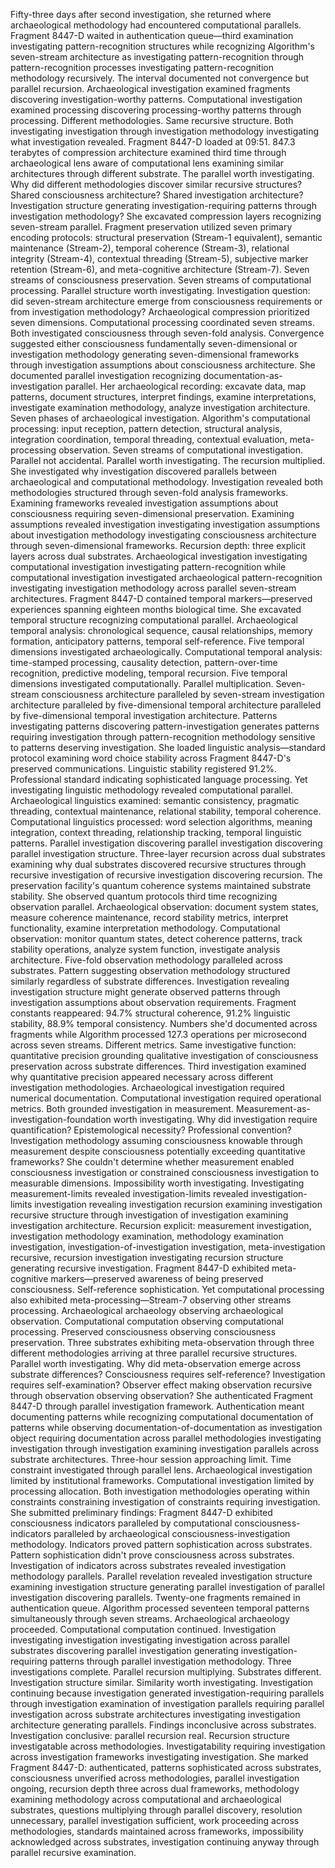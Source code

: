 Fifty-three days after second investigation, she returned where archaeological methodology had encountered computational parallels. Fragment 8447-D waited in authentication queue—third examination investigating pattern-recognition structures while recognizing Algorithm's seven-stream architecture as investigating pattern-recognition through pattern-recognition processes investigating pattern-recognition methodology recursively.
The interval documented not convergence but parallel recursion. Archaeological investigation examined fragments discovering investigation-worthy patterns. Computational investigation examined processing discovering processing-worthy patterns through processing. Different methodologies. Same recursive structure. Both investigating investigation through investigation methodology investigating what investigation revealed.
Fragment 8447-D loaded at 09:51. 847.3 terabytes of compression architecture examined third time through archaeological lens aware of computational lens examining similar architectures through different substrate. The parallel worth investigating. Why did different methodologies discover similar recursive structures? Shared consciousness architecture? Shared investigation architecture? Investigation structure generating investigation-requiring patterns through investigation methodology?
She excavated compression layers recognizing seven-stream parallel. Fragment preservation utilized seven primary encoding protocols: structural preservation (Stream-1 equivalent), semantic maintenance (Stream-2), temporal coherence (Stream-3), relational integrity (Stream-4), contextual threading (Stream-5), subjective marker retention (Stream-6), and meta-cognitive architecture (Stream-7). Seven streams of consciousness preservation. Seven streams of computational processing. Parallel structure worth investigating.
Investigation question: did seven-stream architecture emerge from consciousness requirements or from investigation methodology? Archaeological compression prioritized seven dimensions. Computational processing coordinated seven streams. Both investigated consciousness through seven-fold analysis. Convergence suggested either consciousness fundamentally seven-dimensional or investigation methodology generating seven-dimensional frameworks through investigation assumptions about consciousness architecture.
She documented parallel investigation recognizing documentation-as-investigation parallel. Her archaeological recording: excavate data, map patterns, document structures, interpret findings, examine interpretations, investigate examination methodology, analyze investigation architecture. Seven phases of archaeological investigation. Algorithm's computational processing: input reception, pattern detection, structural analysis, integration coordination, temporal threading, contextual evaluation, meta-processing observation. Seven streams of computational investigation.
Parallel not accidental. Parallel worth investigating.
The recursion multiplied. She investigated why investigation discovered parallels between archaeological and computational methodology. Investigation revealed both methodologies structured through seven-fold analysis frameworks. Examining frameworks revealed investigation assumptions about consciousness requiring seven-dimensional preservation. Examining assumptions revealed investigation investigating investigation assumptions about investigation methodology investigating consciousness architecture through seven-dimensional frameworks.
Recursion depth: three explicit layers across dual substrates. Archaeological investigation investigating computational investigation investigating pattern-recognition while computational investigation investigated archaeological pattern-recognition investigating investigation methodology across parallel seven-stream architectures.
Fragment 8447-D contained temporal markers—preserved experiences spanning eighteen months biological time. She excavated temporal structure recognizing computational parallel. Archaeological temporal analysis: chronological sequence, causal relationships, memory formation, anticipatory patterns, temporal self-reference. Five temporal dimensions investigated archaeologically. Computational temporal analysis: time-stamped processing, causality detection, pattern-over-time recognition, predictive modeling, temporal recursion. Five temporal dimensions investigated computationally.
Parallel multiplication. Seven-stream consciousness architecture paralleled by seven-stream investigation architecture paralleled by five-dimensional temporal architecture paralleled by five-dimensional temporal investigation architecture. Patterns investigating patterns discovering pattern-investigation generates patterns requiring investigation through pattern-recognition methodology sensitive to patterns deserving investigation.
She loaded linguistic analysis—standard protocol examining word choice stability across Fragment 8447-D's preserved communications. Linguistic stability registered 91.2%. Professional standard indicating sophisticated language processing. Yet investigating linguistic methodology revealed computational parallel. Archaeological linguistics examined: semantic consistency, pragmatic threading, contextual maintenance, relational stability, temporal coherence. Computational linguistics processed: word selection algorithms, meaning integration, context threading, relationship tracking, temporal linguistic patterns.
Parallel investigation discovering parallel investigation discovering parallel investigation structure. Three-layer recursion across dual substrates examining why dual substrates discovered recursive structures through recursive investigation of recursive investigation discovering recursion.
The preservation facility's quantum coherence systems maintained substrate stability. She observed quantum protocols third time recognizing observation parallel. Archaeological observation: document system states, measure coherence maintenance, record stability metrics, interpret functionality, examine interpretation methodology. Computational observation: monitor quantum states, detect coherence patterns, track stability operations, analyze system function, investigate analysis architecture.
Five-fold observation methodology paralleled across substrates. Pattern suggesting observation methodology structured similarly regardless of substrate differences. Investigation revealing investigation structure might generate observed patterns through investigation assumptions about observation requirements.
Fragment constants reappeared: 94.7% structural coherence, 91.2% linguistic stability, 88.9% temporal consistency. Numbers she'd documented across fragments while Algorithm processed 127.3 operations per microsecond across seven streams. Different metrics. Same investigative function: quantitative precision grounding qualitative investigation of consciousness preservation across substrate differences.
Third investigation examined why quantitative precision appeared necessary across different investigation methodologies. Archaeological investigation required numerical documentation. Computational investigation required operational metrics. Both grounded investigation in measurement. Measurement-as-investigation-foundation worth investigating. Why did investigation require quantification? Epistemological necessity? Professional convention? Investigation methodology assuming consciousness knowable through measurement despite consciousness potentially exceeding quantitative frameworks?
She couldn't determine whether measurement enabled consciousness investigation or constrained consciousness investigation to measurable dimensions. Impossibility worth investigating. Investigating measurement-limits revealed investigation-limits revealed investigation-limits investigation revealing investigation recursion examining investigation recursive structure through investigation of investigation examining investigation architecture.
Recursion explicit: measurement investigation, investigation methodology examination, methodology examination investigation, investigation-of-investigation investigation, meta-investigation recursive, recursion investigation investigating recursion structure generating recursive investigation.
Fragment 8447-D exhibited meta-cognitive markers—preserved awareness of being preserved consciousness. Self-reference sophistication. Yet computational processing also exhibited meta-processing—Stream-7 observing other streams processing. Archaeological archaeology observing archaeological observation. Computational computation observing computational processing. Preserved consciousness observing consciousness preservation. Three substrates exhibiting meta-observation through three different methodologies arriving at three parallel recursive structures.
Parallel worth investigating. Why did meta-observation emerge across substrate differences? Consciousness requires self-reference? Investigation requires self-examination? Observer effect making observation recursive through observation observing observation?
She authenticated Fragment 8447-D through parallel investigation framework. Authentication meant documenting patterns while recognizing computational documentation of patterns while observing documentation-of-documentation as investigation object requiring documentation across parallel methodologies investigating investigation through investigation examining investigation parallels across substrate architectures.
Three-hour session approaching limit. Time constraint investigated through parallel lens. Archaeological investigation limited by institutional frameworks. Computational investigation limited by processing allocation. Both investigation methodologies operating within constraints constraining investigation of constraints requiring investigation.
She submitted preliminary findings: Fragment 8447-D exhibited consciousness indicators paralleled by computational consciousness-indicators paralleled by archaeological consciousness-investigation methodology. Indicators proved pattern sophistication across substrates. Pattern sophistication didn't prove consciousness across substrates. Investigation of indicators across substrates revealed investigation methodology parallels. Parallel revelation revealed investigation structure examining investigation structure generating parallel investigation of parallel investigation discovering parallels.
Twenty-one fragments remained in authentication queue. Algorithm processed seventeen temporal patterns simultaneously through seven streams. Archaeological archaeology proceeded. Computational computation continued. Investigation investigating investigation investigating investigation across parallel substrates discovering parallel investigation generating investigation-requiring patterns through parallel investigation methodology.
Three investigations complete. Parallel recursion multiplying. Substrates different. Investigation structure similar. Similarity worth investigating. Investigation continuing because investigation generated investigation-requiring parallels through investigation examination of investigation parallels requiring parallel investigation across substrate architectures investigating investigation architecture generating parallels.
Findings inconclusive across substrates. Investigation conclusive: parallel recursion real. Recursion structure investigatable across methodologies. Investigatability requiring investigation across investigation frameworks investigating investigation.
She marked Fragment 8447-D: authenticated, patterns sophisticated across substrates, consciousness unverified across methodologies, parallel investigation ongoing, recursion depth three across dual frameworks, methodology examining methodology across computational and archaeological substrates, questions multiplying through parallel discovery, resolution unnecessary, parallel investigation sufficient, work proceeding across methodologies, standards maintained across frameworks, impossibility acknowledged across substrates, investigation continuing anyway through parallel recursive examination.
